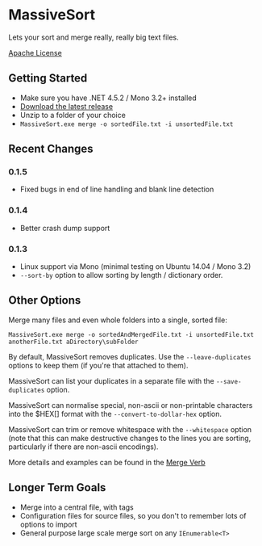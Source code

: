# MassiveSort #

Lets your sort and merge really, really big text files.

[Apache License](https://www.apache.org/licenses/LICENSE-2.0)

## Getting Started ##

* Make sure you have .NET 4.5.2 / Mono 3.2+ installed
* [Download the latest release](https://bitbucket.org/ligos/massivesort/downloads)
* Unzip to a folder of your choice
* `MassiveSort.exe merge -o sortedFile.txt -i unsortedFile.txt`

## Recent Changes ##

### 0.1.5 ###

* Fixed bugs in end of line handling and blank line detection

### 0.1.4 ###

* Better crash dump support

### 0.1.3 ###

* Linux support via Mono (minimal testing on Ubuntu 14.04 / Mono 3.2)
* `--sort-by` option to allow sorting by length / dictionary order.

## Other Options ##

Merge many files and even whole folders into a single, sorted file:

`MassiveSort.exe merge -o sortedAndMergedFile.txt -i unsortedFile.txt anotherFile.txt aDirectory\subFolder`

By default, MassiveSort removes duplicates. Use the `--leave-duplicates` options to keep them (if you're that attached to them).

MassiveSort can list your duplicates in a separate file with the `--save-duplicates` option.

MassiveSort can normalise special, non-ascii or non-printable characters into the $HEX[] format with the `--convert-to-dollar-hex` option.

MassiveSort can trim or remove whitespace with the `--whitespace` option (note that this can make destructive changes to the lines you are sorting, particularly if there are non-ascii encodings).

More details and examples can be found in the [Merge Verb](https://bitbucket.org/ligos/massivesort/wiki/Verb%20-%20Merge)

## Longer Term Goals ##

* Merge into a central file, with tags
* Configuration files for source files, so you don't to remember lots of options to import
* General purpose large scale merge sort on any `IEnumerable<T>`